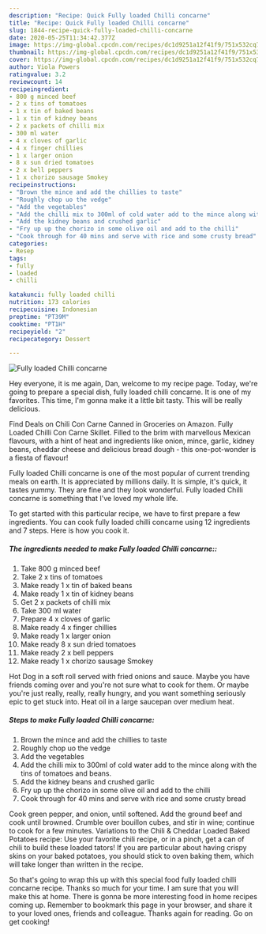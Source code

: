 ```yaml
---
description: "Recipe: Quick Fully loaded Chilli concarne"
title: "Recipe: Quick Fully loaded Chilli concarne"
slug: 1844-recipe-quick-fully-loaded-chilli-concarne
date: 2020-05-25T11:34:42.377Z
image: https://img-global.cpcdn.com/recipes/dc1d9251a12f41f9/751x532cq70/fully-loaded-chilli-concarne-recipe-main-photo.jpg
thumbnail: https://img-global.cpcdn.com/recipes/dc1d9251a12f41f9/751x532cq70/fully-loaded-chilli-concarne-recipe-main-photo.jpg
cover: https://img-global.cpcdn.com/recipes/dc1d9251a12f41f9/751x532cq70/fully-loaded-chilli-concarne-recipe-main-photo.jpg
author: Viola Powers
ratingvalue: 3.2
reviewcount: 14
recipeingredient:
- 800 g minced beef
- 2 x tins of tomatoes
- 1 x tin of baked beans
- 1 x tin of kidney beans
- 2 x packets of chilli mix
- 300 ml water
- 4 x cloves of garlic
- 4 x finger chillies
- 1 x larger onion
- 8 x sun dried tomatoes
- 2 x bell peppers
- 1 x chorizo sausage Smokey
recipeinstructions:
- "Brown the mince and add the chillies to taste"
- "Roughly chop uo the vedge"
- "Add the vegetables"
- "Add the chilli mix to 300ml of cold water add to the mince along with the tins of tomatoes and beans."
- "Add the kidney beans and crushed garlic"
- "Fry up up the chorizo in some olive oil and add to the chilli"
- "Cook through for 40 mins and serve with rice and some crusty bread"
categories:
- Resep
tags:
- fully
- loaded
- chilli

katakunci: fully loaded chilli
nutrition: 173 calories
recipecuisine: Indonesian
preptime: "PT39M"
cooktime: "PT1H"
recipeyield: "2"
recipecategory: Dessert

---
```



![Fully loaded Chilli concarne](https://img-global.cpcdn.com/recipes/dc1d9251a12f41f9/751x532cq70/fully-loaded-chilli-concarne-recipe-main-photo.jpg)

Hey everyone, it is me again, Dan, welcome to my recipe page. Today, we're going to prepare a special dish, fully loaded chilli concarne. It is one of my favorites. This time, I'm gonna make it a little bit tasty. This will be really delicious.

Find Deals on Chili Con Carne Canned in Groceries on Amazon. Fully Loaded Chilli Con Carne Skillet. Filled to the brim with marvellous Mexican flavours, with a hint of heat and ingredients like onion, mince, garlic, kidney beans, cheddar cheese and delicious bread dough - this one-pot-wonder is a fiesta of flavour!

Fully loaded Chilli concarne is one of the most popular of current trending meals on earth. It is appreciated by millions daily. It is simple, it's quick, it tastes yummy. They are fine and they look wonderful. Fully loaded Chilli concarne is something that I've loved my whole life.


To get started with this particular recipe, we have to first prepare a few ingredients. You can cook fully loaded chilli concarne using 12 ingredients and 7 steps. Here is how you cook it.

##### The ingredients needed to make Fully loaded Chilli concarne::

1. Take 800 g minced beef
1. Take 2 x tins of tomatoes
1. Make ready 1 x tin of baked beans
1. Make ready 1 x tin of kidney beans
1. Get 2 x packets of chilli mix
1. Take 300 ml water
1. Prepare 4 x cloves of garlic
1. Make ready 4 x finger chillies
1. Make ready 1 x larger onion
1. Make ready 8 x sun dried tomatoes
1. Make ready 2 x bell peppers
1. Make ready 1 x chorizo sausage Smokey


Hot Dog in a soft roll served with fried onions and sauce. Maybe you have friends coming over and you&#39;re not sure what to cook for them. Or maybe you&#39;re just really, really, really hungry, and you want something seriously epic to get stuck into. Heat oil in a large saucepan over medium heat. 

##### Steps to make Fully loaded Chilli concarne:

1. Brown the mince and add the chillies to taste
1. Roughly chop uo the vedge
1. Add the vegetables
1. Add the chilli mix to 300ml of cold water add to the mince along with the tins of tomatoes and beans.
1. Add the kidney beans and crushed garlic
1. Fry up up the chorizo in some olive oil and add to the chilli
1. Cook through for 40 mins and serve with rice and some crusty bread


Cook green pepper, and onion, until softened. Add the ground beef and cook until browned. Crumble over bouillon cubes, and stir in wine; continue to cook for a few minutes. Variations to the Chili &amp; Cheddar Loaded Baked Potatoes recipe: Use your favorite chili recipe, or in a pinch, get a can of chili to build these loaded tators! If you are particular about having crispy skins on your baked potatoes, you should stick to oven baking them, which will take longer than written in the recipe. 

So that's going to wrap this up with this special food fully loaded chilli concarne recipe. Thanks so much for your time. I am sure that you will make this at home. There is gonna be more interesting food in home recipes coming up. Remember to bookmark this page in your browser, and share it to your loved ones, friends and colleague. Thanks again for reading. Go on get cooking!
